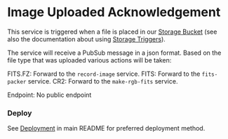 Image Uploaded Acknowledgement
==============================

This service is triggered  when a file is placed in our [Storage Bucket](https://cloud.google.com/storage/)
(see also the documentation about using [Storage Triggers](https://cloud.google.com/functions/docs/calling/storage)).

The service will receive a PubSub message in a json format. Based on the file
type that was uploaded various actions will be taken:

FITS.FZ: Forward to the `record-image` service.
FITS: Forward to the `fits-packer` service.
CR2: Forward to the `make-rgb-fits` service.

Endpoint: No public endpoint


### Deploy

See [Deployment](../README.md#deploy) in main README for preferred deployment method.

